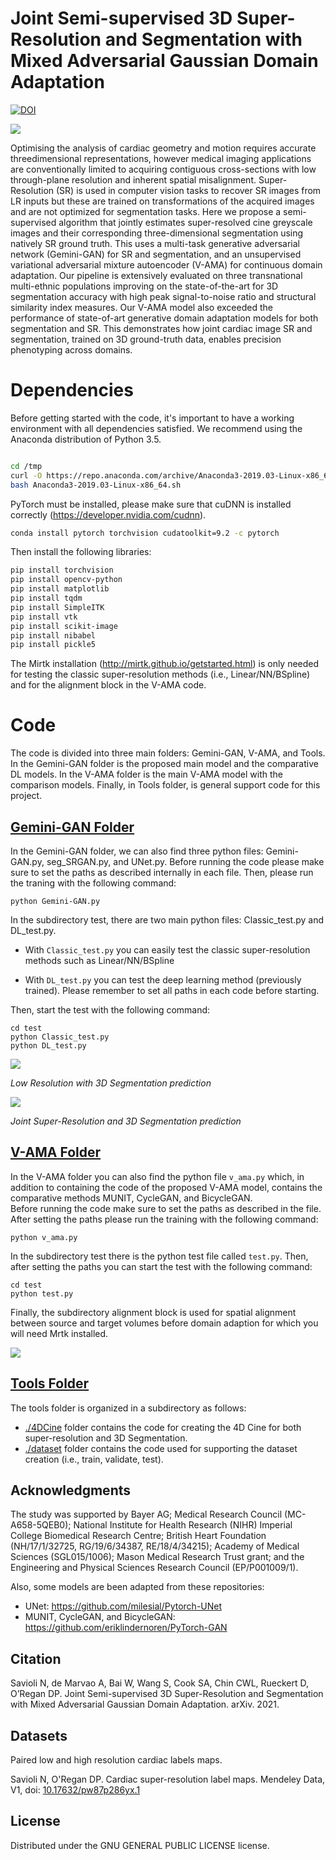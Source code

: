 
# Joint Semi-supervised 3D Super-Resolution and Segmentation with Mixed Adversarial Gaussian Domain Adaptation

[![DOI](https://zenodo.org/badge/368199248.svg)](https://zenodo.org/badge/latestdoi/368199248)

![](img/fig1.png)


Optimising the analysis of cardiac geometry and motion requires accurate threedimensional representations, however medical imaging applications are conventionally limited to acquiring contiguous cross-sections with low through-plane resolution and inherent spatial misalignment. Super-Resolution (SR) is used in computer vision tasks to recover SR images from LR inputs but these are trained on transformations of the acquired images and are not optimized for segmentation tasks. Here we propose a semi-supervised algorithm that jointly estimates super-resolved cine greyscale images and their corresponding three-dimensional segmentation using natively SR ground truth. This uses a multi-task generative adversarial network (Gemini-GAN) for SR and segmentation, and an unsupervised variational adversarial mixture autoencoder (V-AMA) for continuous domain adaptation. Our pipeline is extensively evaluated on three transnational multi-ethnic populations improving on the state-of-the-art for 3D segmentation accuracy with high peak signal-to-noise ratio and structural similarity index measures. Our V-AMA model also exceeded the performance of state-of-art generative domain adaptation models for both segmentation and SR. This demonstrates how joint cardiac image SR and segmentation, trained on 3D ground-truth data, enables precision phenotyping across domains.


# Dependencies

Before getting started with the code, it's important to have a working environment with all dependencies satisfied. We recommend using the Anaconda distribution of Python 3.5. 


```bash

cd /tmp
curl -O https://repo.anaconda.com/archive/Anaconda3-2019.03-Linux-x86_64.sh
bash Anaconda3-2019.03-Linux-x86_64.sh

```

PyTorch must be installed, please make sure that cuDNN is installed correctly (https://developer.nvidia.com/cudnn).

```bash
conda install pytorch torchvision cudatoolkit=9.2 -c pytorch

```

Then install the following libraries:

```bash
pip install torchvision
pip install opencv-python
pip install matplotlib
pip install tqdm
pip install SimpleITK
pip install vtk
pip install scikit-image
pip install nibabel
pip install pickle5
```

The Mirtk installation (http://mirtk.github.io/getstarted.html) is only needed for testing the classic super-resolution methods (i.e., Linear/NN/BSpline) and for the alignment block in the V-AMA code.

# Code

The code is divided into three main folders: Gemini-GAN, V-AMA, and Tools. In the Gemini-GAN folder is the proposed main model and the comparative DL models. 
In the V-AMA folder is the main V-AMA model with the comparison models. Finally, in Tools folder, is general support code for this project.

##  [Gemini-GAN Folder](https://github.com/ImperialCollegeLondon/Gemini-GAN/tree/master/Gemini-GAN)

In the Gemini-GAN folder, we can also find three python files: Gemini-GAN.py, seg_SRGAN.py, and UNet.py. Before running the code please make sure to set the paths as described internally in each file. Then, please run the traning with the following command:

```
python Gemini-GAN.py
```

In the subdirectory test, there are two main python files: Classic_test.py and DL_test.py. 

* With `Classic_test.py` you can easily test the classic super-resolution methods such as Linear/NN/BSpline

* With `DL_test.py` you can test the deep learning method (previously trained). Please remember to set all paths in each code before starting. 

Then, start the test with the following command:

```
cd test
python Classic_test.py
python DL_test.py
```

![](img/LR.gif)

*Low Resolution with 3D Segmentation prediction*

![](img/HR.gif)

*Joint Super-Resolution and 3D Segmentation prediction*


##  [V-AMA Folder](https://github.com/ImperialCollegeLondon/Gemini-GAN/tree/master/V-AMA)

In the V-AMA folder you can also find the python file `v_ama.py` which, in addition to containing the code of the proposed V-AMA model, contains the comparative methods MUNIT, CycleGAN, and BicycleGAN.  
Before running the code make sure to set the paths as described in the file. After setting the paths please run the training with the following command:

```
python v_ama.py
```

In the subdirectory test there is the python test file called `test.py`. Then, after setting the paths you can start the test with the following command:

```
cd test
python test.py
```

Finally, the subdirectory alignment block is used for spatial alignment between source and target volumes before domain adaption for which you will need Mrtk installed.

![](img/fig2.png)

##  [Tools Folder](https://github.com/ImperialCollegeLondon/Gemini-GAN/tree/master/Tools)

The tools folder is organized in a subdirectory as follows:

* [./4DCine](https://github.com/ImperialCollegeLondon/Gemini-GAN/tree/master/Tools/4DCine) folder contains the code for creating the 4D Cine for both super-resolution and 3D Segmentation.
* [./dataset](https://github.com/ImperialCollegeLondon/Gemini-GAN/tree/master/Tools/Dataset) folder contains the code used for supporting the dataset creation (i.e., train, validate, test).


## Acknowledgments

The study was supported by Bayer AG; Medical Research Council (MC-A658-5QEB0); National Institute for Health Research (NIHR) Imperial College Biomedical Research Centre; British Heart Foundation (NH/17/1/32725, RG/19/6/34387, RE/18/4/34215); Academy of Medical Sciences (SGL015/1006); Mason Medical Research Trust grant; and the Engineering and Physical Sciences Research Council (EP/P001009/1).

Also, some models are been adapted from these repositories:

* UNet: https://github.com/milesial/Pytorch-UNet
* MUNIT, CycleGAN, and BicycleGAN: https://github.com/eriklindernoren/PyTorch-GAN

## Citation

Savioli N, de Marvao A, Bai W, Wang S, Cook SA, Chin CWL, Rueckert D, O’Regan DP. Joint Semi-supervised 3D Super-Resolution and Segmentation with Mixed Adversarial
Gaussian Domain Adaptation. arXiv. 2021.

## Datasets

Paired low and high resolution cardiac labels maps. 

Savioli N, O'Regan DP. Cardiac super-resolution label maps. Mendeley Data, V1, doi: [10.17632/pw87p286yx.1](https://doi.org/10.17632/pw87p286yx.1)

## License

Distributed under the GNU GENERAL PUBLIC LICENSE license.
